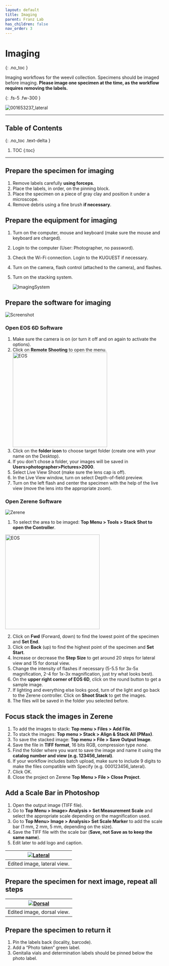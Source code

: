 ```yaml
---
layout: default
title: Imaging
parent: Franz Lab
has_children: false
nav_order: 3
---
```



# Imaging
{: .no_toc }

Imaging workflows for the weevil collection. Specimens should be imaged before imaging. **Please image one specimen at the time, as the workflow requires removing the labels.**  

{: .fs-5 .fw-300 }

![001653237_lateral](https://github.com/user-attachments/assets/558afefe-5982-497a-9e03-071ce7a206d2)

----
## Table of Contents
{: .no_toc .text-delta }

1. TOC
{:toc}

----

## Prepare the specimen for imaging
1. Remove labels carefully **using forceps**.
2. Place the labels, in order, on the pinning block.
3. Place the specimen on a piece of gray clay and position it under a microscope.
4. Remove debris using a fine brush **if necessary**.

## Prepare the equipment for imaging
1. Turn on the computer, mouse and keyboard (make sure the mouse and keyboard are charged).
2. Login to the computer (User: Photographer, no password).
3. Check the Wi-Fi connection. Login to the KUGUEST if necessary.
4. Turn on the camera, flash control (attached to the camera), and flashes.
5. Turn on the stacking system.

   ![ImagingSystem](https://github.com/user-attachments/assets/a92fc42a-acca-4dc2-a648-248a69281a97)


## Prepare the software for imaging

![Screenshot](https://github.com/user-attachments/assets/05725cfc-ab75-475b-ab8c-e7fa036ec4f1)

### Open EOS 6D Software
1. Make sure the camera is on (or turn it off and on again to activate the options).
2. Click on **Remote Shooting** to open the menu.
   <img src="https://github.com/user-attachments/assets/156c42eb-79e3-4b50-8653-22bb3d196fd6" alt="EOS" width="300">
3. Click on the **folder icon** to choose target folder (create one with your name on the Desktop).
4. If you don't chose a folder, your images will be saved in **Users>photographer>Pictures>2000**.
5. Select Live View Shoot (make sure the lens cap is off).
6. In the Live View window, turn on select Depth-of-field preview.
7. Turn on the left flash and center the specimen with the help of the live view (move the lens into the appropriate zoom).

### Open Zerene Software
![Zerene](https://github.com/user-attachments/assets/836f6c38-be7a-4d95-b1d3-4ae507c5e214)

1. To select the area to be imaged: **Top Menu > Tools > Stack Shot to open the Controller**. 
<img src="https://github.com/user-attachments/assets/1f7b5689-0357-469c-bc3f-98f6b524cf84" alt="EOS" width="300">

2. Click on **Fwd** (Forward, down) to find the lowest point of the specimen and **Set End**.
3. Click on **Back** (up) to find the highest point of the specimen and **Set Start**.
4. Increase or decrease the **Step Size** to get around 20 steps for lateral view and 15 for dorsal view.
5. Change the intensity of flashes if necessary (5-5.5 for 3x-5x magnification, 2-4 for 1x-3x magnification, just try what looks best).
6. On the **upper right corner of EOS 6D**, click on the round button to get a sample image.
7. If lighting and everything	else looks good, turn of the light and go back to the Zerene controller. Click on **Shoot Stack** to get the images.
8. The files will be saved in the folder you selected before. 

## Focus stack the images in Zerene
1. To add the images to stack: **Top menu > Files > Add File**.
2. To stack the images: **Top menu > Stack > Align & Stack All (PMax)**.
3. To save the stacked image: **Top menu > File > Save Output Image**.
4. Save the file in **TIFF format**, 16 bits RGB, compression type _none_.
5. Find the folder where you want to save the image and name it using the **catalog number and view (e.g. 123456_lateral)**.
6. If your workflow includes batch upload, make sure to include 9 digits to make the files compatible with Specify (e.g. 000123456_lateral).
7. Click OK.
8. Close the project on Zerene **Top Menu > File > Close Project**. 

## Add a Scale Bar in Photoshop
1. Open the output image (TIFF file).
2. Go to **Top Menu > Image> Analysis > Set Measurement Scale** and select the appropriate scale depending on the magnification used.
3. Go to **Top Menu> Image > Analysis> Set Scale Marker** to add the scale bar (1 mm, 2 mm, 5 mm, depending on the size).
4. Save the TIFF file with the scale bar (**Save, not Save as to keep the same name**).
5. Edit later to add logo and caption.

| [<img src="https://github.com/user-attachments/assets/c1dd73e4-120f-49d4-bf6e-8cb6cf1151e8" alt="Lateral">](https://biimages.biodiversity.ku.edu/fileget?coll=Pinned&type=O&filename=aec39903-9b24-4943-9d20-0c92f7622e54.jpg&downloadname=001653590_lateral.jpg) |
|:--:|
|Edited image, lateral view.|

## Prepare the specimen for next image, repeat all steps

| [<img src="https://github.com/user-attachments/assets/8a082f82-f714-42ba-817c-5045b6d4bbc4" alt="Dorsal">](https://biimages.biodiversity.ku.edu/fileget?coll=Pinned&type=O&filename=d432916a-46ba-4413-b8f3-03c0d5d3317b.jpg&downloadname=001653590_dorsal.jpg) |
|:--:|
|Edited image, dorsal view.|

## Prepare the specimen to return it 
1. Pin the labels back (locality, barcode).
2. Add a “Photo taken” green label.
3. Genitalia vials and determination labels should be pinned below the photo label. 
